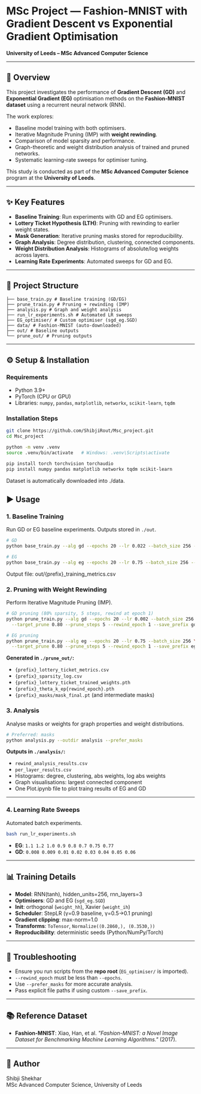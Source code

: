 # MSc Project — Fashion-MNIST with Gradient Descent vs Exponential Gradient Optimisation  
**University of Leeds – MSc Advanced Computer Science**

---

## 📖 Overview

This project investigates the performance of **Gradient Descent (GD)** and **Exponential Gradient (EG)** optimisation methods on the **Fashion-MNIST dataset** using a recurrent neural network (RNN).  

The work explores:  
- Baseline model training with both optimisers.  
- Iterative Magnitude Pruning (IMP) with **weight rewinding**.  
- Comparison of model sparsity and performance.  
- Graph-theoretic and weight distribution analysis of trained and pruned networks.  
- Systematic learning-rate sweeps for optimiser tuning.  

This study is conducted as part of the **MSc Advanced Computer Science** program at the **University of Leeds**.

---

## ✨ Key Features

- **Baseline Training**: Run experiments with GD and EG optimisers.  
- **Lottery Ticket Hypothesis (LTH)**: Pruning with rewinding to earlier weight states.  
- **Mask Generation**: Iterative pruning masks stored for reproducibility.  
- **Graph Analysis**: Degree distribution, clustering, connected components.  
- **Weight Distribution Analysis**: Histograms of absolute/log weights across layers.  
- **Learning Rate Experiments**: Automated sweeps for GD and EG.

---

## 📂 Project Structure
```
├── base_train.py # Baseline training (GD/EG)
├── prune_train.py # Pruning + rewinding (IMP)
├── analysis.py # Graph and weight analysis
├── run_lr_experiments.sh # Automated LR sweeps
├── EG_optimiser/ # Custom optimiser (sgd_eg.SGD)
├── data/ # Fashion-MNIST (auto-downloaded)
├── out/ # Baseline outputs
└── prune_out/ # Pruning outputs
```


---

## ⚙️ Setup & Installation

### Requirements
- Python 3.9+  
- PyTorch (CPU or GPU)  
- Libraries: `numpy`, `pandas`, `matplotlib`, `networkx`, `scikit-learn`, `tqdm`

### Installation Steps

```bash
git clone https://github.com/ShibjiRout/Msc_project.git
cd Msc_project

python -m venv .venv
source .venv/bin/activate   # Windows: .venv\Scripts\activate

pip install torch torchvision torchaudio
pip install numpy pandas matplotlib networkx tqdm scikit-learn
```
Dataset is automatically downloaded into ./data.
## ▶️ Usage

### 1. Baseline Training

Run GD or EG baseline experiments. Outputs stored in `./out`.

```bash
# GD
python base_train.py --alg gd --epochs 20 --lr 0.022 --batch_size 256 --save_prefix gd

# EG
python base_train.py --alg eg --epochs 20 --lr 0.75 --batch_size 256 --save_prefix eg
```
Output file:
out/{prefix}_training_metrics.csv
### 2. Pruning with Weight Rewinding

Perform Iterative Magnitude Pruning (IMP).
```bash
# GD pruning (80% sparsity, 5 steps, rewind at epoch 1)
python prune_train.py --alg gd --epochs 20 --lr 0.002 --batch_size 256 \
  --target_prune 0.80 --prune_steps 5 --rewind_epoch 1 --save_prefix gd_prune

# EG pruning
python prune_train.py --alg eg --epochs 20 --lr 0.75 --batch_size 256 \
  --target_prune 0.80 --prune_steps 5 --rewind_epoch 1 --save_prefix eg_prune

```

**Generated in `./prune_out/`:**

- `{prefix}_lottery_ticket_metrics.csv`  
- `{prefix}_sparsity_log.csv`  
- `{prefix}_lottery_ticket_trained_weights.pth`  
- `{prefix}_theta_k_ep{rewind_epoch}.pth`  
- `{prefix}_masks/mask_final.pt` (and intermediate masks)  
### 3. Analysis

Analyse masks or weights for graph properties and weight distributions.
```bash
# Preferred: masks
python analysis.py --outdir analysis --prefer_masks 

```
**Outputs in `./analysis/`:**
- `rewind_analysis_results.csv`  
- `per_layer_results.csv`  
- Histograms: degree, clustering, abs weights, log abs weights  
- Graph visualisations: largest connected component 
- One Plot.ipynb file to plot traing results of EG and GD

---

### 4. Learning Rate Sweeps

Automated batch experiments.
```bash
bash run_lr_experiments.sh

```
- **EG**: `1.1 1.2 1.0 0.9 0.8 0.7 0.75 0.77`  
- **GD**: `0.008 0.009 0.01 0.02 0.03 0.04 0.05 0.06`  

---

## 📊 Training Details

- **Model**: RNN(tanh), hidden_units=256, rnn_layers=3  
- **Optimisers**: GD and EG (`sgd_eg.SGD`)  
- **Init**: orthogonal (`weight_hh`), Xavier (`weight_ih`)  
- **Scheduler**: StepLR (γ=0.9 baseline, γ=0.5→0.1 pruning)  
- **Gradient clipping**: max-norm=1.0  
- **Transforms**: `ToTensor`, `Normalize((0.2860,), (0.3530,))`  
- **Reproducibility**: deterministic seeds (Python/NumPy/Torch)  

---

## 📌 Troubleshooting

- Ensure you run scripts from the **repo root** (`EG_optimiser/` is imported).  
- `--rewind_epoch` must be less than `--epochs`.  
- Use `--prefer_masks` for more accurate analysis.  
- Pass explicit file paths if using custom `--save_prefix`.  

---

## 📚 Reference Dataset

- **Fashion-MNIST**: Xiao, Han, et al. *"Fashion-MNIST: a Novel Image Dataset for Benchmarking Machine Learning Algorithms."* (2017).  

---

## 👤 Author

Shibji Shekhar  
MSc Advanced Computer Science, University of Leeds  
